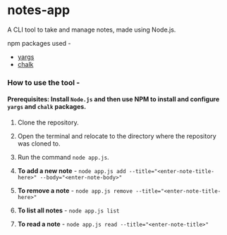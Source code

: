 # notes-app
A CLI tool to take and manage notes, made using Node.js.

npm packages used - 
  - [yargs](https://www.npmjs.com/package/yargs)
  - [chalk](https://www.npmjs.com/package/chalk)
 
### How to use the tool - 

#### **Prerequisites:** Install ```Node.js``` and then use NPM to install and configure ```yargs``` and ```chalk``` packages.

1. Clone the repository.
2. Open the terminal and relocate to the directory where the repository was cloned to.
3. Run the command ```node app.js```.

4. **To add a new note** - ``` node app.js add --title="<enter-note-title-here>" --body="<enter-note-body>" ```

5. **To remove a note** - ``` node app.js remove --title="<enter-note-title-here>" ```

6. **To list all notes** - ``` node app.js list ```

7. **To read a note** - ``` node app.js read --title="<enter-note-title>" ```
